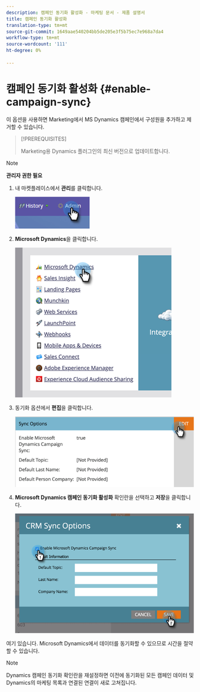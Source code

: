```yaml
---
description: 캠페인 동기화 활성화 - 마케팅 문서 - 제품 설명서
title: 캠페인 동기화 활성화
translation-type: tm+mt
source-git-commit: 1649aae540204bb5de205e3f5b75ec7e968a7da4
workflow-type: tm+mt
source-wordcount: '111'
ht-degree: 0%

---
```



# 캠페인 동기화 활성화 {#enable-campaign-sync}

이 옵션을 사용하면 Marketing에서 MS Dynamics 캠페인에서 구성원을 추가하고 제거할 수 있습니다.

>[!PREREQUISITES]
>
>Marketing용 Dynamics 플러그인의 최신 버전으로 업데이트합니다.

>[!NOTE]
>
>**관리자 권한 필요**

1. 내 마켓플레이스에서 **관리**&#x200B;를 클릭합니다.

   ![](assets/enable-campaign-sync-1.png)

1. **Microsoft Dynamics**&#x200B;을 클릭합니다.

   ![](assets/enable-campaign-sync-2.png)

1. 동기화 옵션에서 **편집**&#x200B;을 클릭합니다.

   ![](assets/enable-campaign-sync-3.png)

1. **Microsoft Dynamics 캠페인 동기화 활성화** 확인란을 선택하고 **저장**&#x200B;을 클릭합니다.

   ![](assets/enable-campaign-sync-4.png)

여기 있습니다. Microsoft Dynamics에서 데이터를 동기화할 수 있으므로 시간을 절약할 수 있습니다.

>[!NOTE]
>
>Dynamics 캠페인 동기화 확인란을 재설정하면 이전에 동기화된 모든 캠페인 데이터 및 Dynamics의 마케팅 목록과 연결된 연결이 새로 고쳐집니다.
